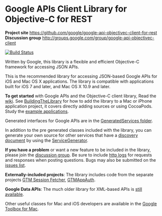 # Google APIs Client Library for Objective-C for REST #

**Project site** <https://github.com/google/google-api-objectivec-client-for-rest><br>
**Discussion group** <http://groups.google.com/group/google-api-objectivec-client>

[![Build Status](https://travis-ci.org/google/google-api-objectivec-client-for-rest.svg?branch=main)](https://travis-ci.org/google/google-api-objectivec-client-for-rest)

Written by Google, this library is a flexible and efficient Objective-C
framework for accessing JSON APIs.

This is the recommended library for accessing JSON-based Google APIs for iOS and
Mac OS X applications.  The library is compatible with applications built for
iOS 7 and later, and Mac OS X 10.9 and later.

**To get started** with Google APIs and the Objective-C client library, Read the
[wiki](https://github.com/google/google-api-objectivec-client-for-rest/wiki).
See
[BuildingTheLibrary](https://github.com/google/google-api-objectivec-client-for-rest/wiki/BuildingTheLibrary)
for how to add the library to a Mac or iPhone application project, it covers
directly adding sources or using CocoaPods. Study the
[example applications](https://github.com/google/google-api-objectivec-client-for-rest/tree/master/Examples).

Generated interfaces for Google APIs are in the
[GeneratedServices folder](https://github.com/google/google-api-objectivec-client-for-rest/tree/master/Source/GeneratedServices).

In addition to the pre generated classes included with the library, you can
generate your own source for other services that have a
[discovery document](https://developers.google.com/discovery/v1/reference/apis#resource-representations)
by using the
[ServiceGenerator](https://github.com/google/google-api-objectivec-client-for-rest/wiki/ServiceGenerator).

**If you have a problem** or want a new feature to be included in the library,
please join the
[discussion group](http://groups.google.com/group/google-api-objectivec-client).
Be sure to include
[http logs](https://github.com/google/google-api-objectivec-client-for-rest/wiki#logging-http-server-traffic)
for requests and responses when posting questions. Bugs may also be submitted
on the [issues list](https://github.com/google/google-api-objectivec-client-for-rest/issues).

**Externally-included projects**: The library includes code from the separate
projects [GTM Session Fetcher](https://github.com/google/gtm-session-fetcher),
[GTMAppAuth](https://github.com/google/GTMAppAuth).

**Google Data APIs**: The much older library for XML-based APIs is
[still available](https://github.com/google/gdata-objectivec-client).

Other useful classes for Mac and iOS developers are available in the
[Google Toolbox for Mac](https://github.com/google/google-toolbox-for-mac).
